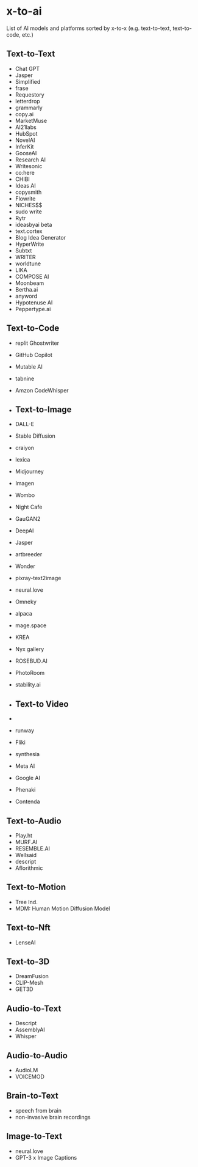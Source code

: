 # x-to-ai
List of AI models and platforms sorted by x-to-x (e.g. text-to-text, text-to-code, etc.)

## Text-to-Text

* Chat GPT
* Jasper
* Simplified
* frase
* Requestory
* letterdrop
* grammarly
* copy.ai
* MarketMuse
* AI21labs
* HubSpot
* NovelAI
* InferKit
* GooseAI
* Research AI
* Writesonic
* co:here
* CHIBI
* Ideas AI
* copysmith
* Flowrite
* NICHES$$
* sudo write
* Rytr
* ideasbyai beta
* text.cortex
* Blog Idea Generator
* HyperWrite
* Subtxt
* WRITER
* worldtune
* LIKA
* COMPOSE AI
* Moonbeam
* Bertha.ai
* anyword
* Hypotenuse AI
* Peppertype.ai


## Text-to-Code

* replit Ghostwriter
* GitHub Copilot
* Mutable AI
* tabnine
* Amzon CodeWhisper

* ## Text-to-Image
* DALL-E
* Stable Diffusion
* craiyon
* lexica
* Midjourney
* Imagen
* Wombo
* Night Cafe
* GauGAN2
* DeepAI
* Jasper
* artbreeder
* Wonder
* pixray-text2image
* neural.love
* Omneky
* alpaca
* mage.space
* KREA
* Nyx gallery
* ROSEBUD.AI
* PhotoRoom
* stability.ai

* ## Text-to Video
* 
* runway
* Fliki
* synthesia
* Meta AI
* Google AI
* Phenaki
* Contenda

## Text-to-Audio
* Play.ht
* MURF.AI
* RESEMBLE.AI
* Wellsaid
* descript
* Aflorithmic


## Text-to-Motion

* Tree Ind.
* MDM: Human Motion Diffusion Model

## Text-to-Nft

* LenseAI

## Text-to-3D

* DreamFusion
* CLIP-Mesh
* GET3D

## Audio-to-Text

* Descript
* AssemblyAI
* Whisper

## Audio-to-Audio

* AudioLM
* VOICEMOD

## Brain-to-Text

* speech from brain
* non-invasive brain recordings

## Image-to-Text

* neural.love
* GPT-3 x Image Captions


